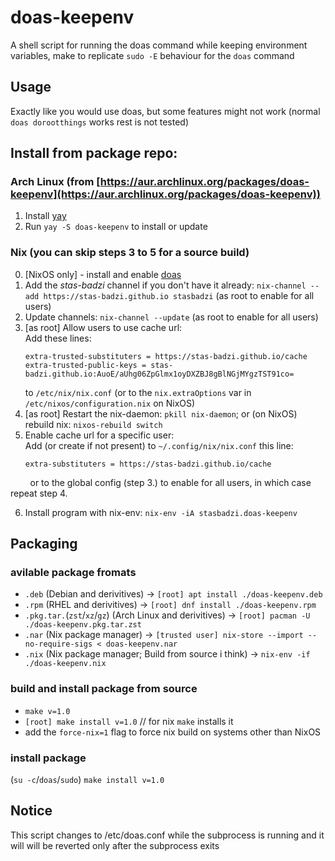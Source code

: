 # doas-keepenv
A shell script for running the doas command while keeping environment variables, make to replicate `sudo -E` behaviour for the `doas` command

## Usage
Exactly like you would use doas, but some features might not work (normal `doas dorootthings` works rest is not tested)

## Install from package repo:
### Arch Linux (from [https://aur.archlinux.org/packages/doas-keepenv](https://aur.archlinux.org/packages/doas-keepenv))
1. Install [yay](https://github.com/Jguer/yay)
2. Run `yay -S doas-keepenv` to install or update

### Nix (you can skip steps 3 to 5 for a source build)
0.  [NixOS only] - install and enable [doas](https://nixos.wiki/wiki/Doas)
1.  Add the _stas-badzi_ channel if you don't have it already: `nix-channel --add https://stas-badzi.github.io stasbadzi`  (as root to enable for all users)
2.  Update channels: `nix-channel --update` (as root to enable for all users)
3.  [as root] Allow users to use cache url:
<br>Add these lines:
    ```
    extra-trusted-substituters = https://stas-badzi.github.io/cache
    extra-trusted-public-keys = stas-badzi.github.io:AuoE/aUhg06ZpGlmx1oyDXZBJ8gBlNGjMYgzTST91co=
    ```
    to `/etc/nix/nix.conf` (or to the `nix.extraOptions` var in `/etc/nixos/configuration.nix` on NixOS)
4.  [as root] Restart the nix-daemon: `pkill nix-daemon`; or (on NixOS) rebuild nix: `nixos-rebuild switch`
5.  Enable cache url for a specific user:
<br>Add (or create if not present) to `~/.config/nix/nix.conf` this line:
    ```
    extra-substituters = https://stas-badzi.github.io/cache
    ```
&nbsp;&nbsp;&nbsp;&nbsp;&nbsp;&nbsp;&nbsp;&nbsp;or to the global config (step 3.) to enable for all users, in which case repeat step 4. 

6.  Install program with nix-env: `nix-env -iA stasbadzi.doas-keepenv`

## Packaging

### avilable package fromats
- `.deb` (Debian and derivitives) -> `[root] apt install ./doas-keepenv.deb`
- `.rpm` (RHEL and derivitives) -> `[root] dnf install ./doas-keepenv.rpm`
- `.pkg.tar.`(`zst`/`xz`/`gz`) (Arch Linux and derivitives) -> `[root] pacman -U ./doas-keepenv.pkg.tar.zst`
- `.nar` (Nix package manager) -> `[trusted user] nix-store --import --no-require-sigs < doas-keepenv.nar`
- `.nix` (Nix package manager; Build from source i think) -> `nix-env -if ./doas-keepenv.nix`

### build and install package from source
- `make v=1.0`
- `[root] make install v=1.0` // for nix `make` installs it
-  add the `force-nix=1` flag to force nix build on systems other than NixOS

### install package
(`su -c`/`doas`/`sudo`) `make install v=1.0`

## Notice
This script changes to /etc/doas.conf while the subprocess is running and it will will be reverted only after the subprocess exits
